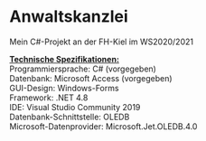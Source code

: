 # Anwaltskanzlei
Mein C#-Projekt an der FH-Kiel im WS2020/2021

**<ins>Technische Spezifikationen:</ins>**  
Programmiersprache: C# (vorgegeben)  
Datenbank: Microsoft Access (vorgegeben)  
GUI-Design: Windows-Forms  
Framework: .NET 4.8  
IDE: Visual Studio Community 2019  
Datenbank-Schnittstelle: OLEDB  
Microsoft-Datenprovider: Microsoft.Jet.OLEDB.4.0
